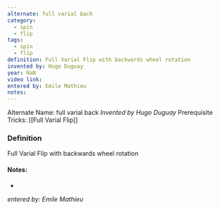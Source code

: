```yaml
---
alternate: full varial back
category:
  - spin
  - flip
tags:
  - spin
  - flip
definition: Full Varial Flip with backwards wheel rotation
invented by: Hugo Duguay
year: NaN
video link: 
entered by: Emile Mathieu
notes: 
---
```

Alternate Name: full varial back
*Invented by Hugo Duguay*
Prerequisite Tricks: [[Full Varial Flip]]

### Definition
Full Varial Flip with backwards wheel rotation


#### Notes:
- 
*entered by: Emile Mathieu*
